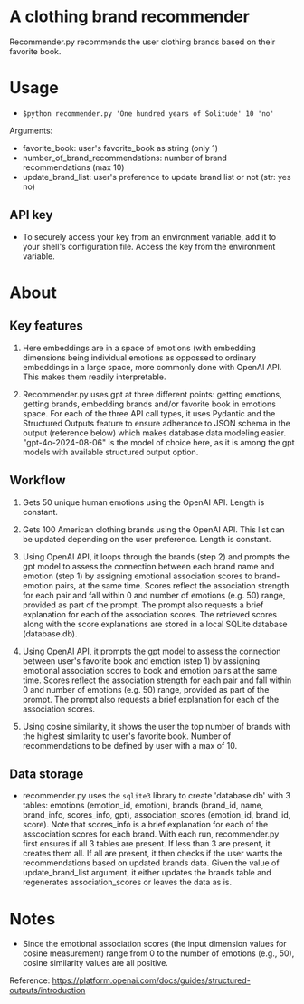 # A clothing brand recommender


Recommender.py recommends the user clothing brands based on their favorite book. 

# Usage 
* `$python recommender.py 'One hundred years of Solitude' 10 'no'`

Arguments:
* favorite_book: user's favorite_book as string (only 1) 
* number_of_brand_recommendations: number of brand recommendations (max 10)
* update_brand_list: user's preference to update brand list or not (str: yes no)

## API key
* To securely access your key from an environment variable, add it to your shell's configuration file. Access the key from the environment variable.

# About
## Key features

1. Here embeddings are in a space of emotions (with embedding dimensions being individual emotions as oppossed to ordinary embeddings in a large space, more commonly done with OpenAI API. This makes them readily interpretable.

2. Recommender.py uses gpt at three different points: getting emotions, getting brands, embedding brands and/or favorite book in emotions space. For each of the three API call types, it uses Pydantic and the Structured Outputs feature to ensure adherance to JSON schema in the output (reference below) which makes database data modeling easier. "gpt-4o-2024-08-06" is the model of choice here, as it is among the gpt models with available structured output option. 

## Workflow

1. Gets 50 unique human emotions using the OpenAI API. Length is constant.

2. Gets 100 American clothing brands using the OpenAI API. This list can be updated depending on the user preference. Length is constant.

3. Using OpenAI API, it loops through the brands (step 2) and prompts the gpt model to assess the connection between each brand name and emotion (step 1) by assigning emotional association scores to brand-emotion pairs, at the same time. Scores reflect the association strength for each pair and fall within 0 and number of emotions (e.g. 50) range, provided as part of the prompt. The prompt also requests a brief explanation for each of the association scores. The retrieved scores along with the score explanations are stored in a local SQLite database (database.db).

4. Using OpenAI API, it prompts the gpt model to assess the connection between user's favorite book and emotion (step 1) by assigning emotional association scores to book and emotion pairs at the same time. Scores reflect the association strength for each pair and fall within 0 and number of emotions (e.g. 50) range, provided as part of the prompt. The prompt also requests a brief explanation for each of the association scores.

5. Using cosine similarity, it shows the user the top number of brands with the highest similarity to user's favorite book. Number of recommendations to be defined by user with a max of 10.


## Data storage

* recommender.py uses the `sqlite3` library to create 'database.db' with 3 tables: 
emotions (emotion_id, emotion), brands (brand_id, name, brand_info, scores_info, gpt), association_scores (emotion_id, brand_id, score). Note that scores_info is a brief explanation for each of the asscociation scores for each brand. With each run, recommender.py first ensures if all 3 tables are present. If less than 3 are present, it creates them all. If all are present, it then checks if the user wants the recommendations based on updated brands data. Given the value of update_brand_list argument, it either updates the brands table and regenerates association_scores or leaves the data as is. 




# Notes
* Since the emotional association scores (the input dimension values for cosine measurement) range from 0 to the number of emotions (e.g., 50), cosine similarity values are all positive.

Reference:
https://platform.openai.com/docs/guides/structured-outputs/introduction
